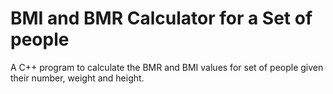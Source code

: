 # BMI and BMR Calculator for a Set of people
A C++ program to calculate the BMR and BMI values for set of people given their number, weight and height.
